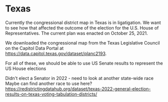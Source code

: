 # Texas

Currently the congressional district map in Texas is in ligatigation. We want to see how that affected the outcome of the election for the U.S. House of Representatives. The current plan was enacted on October 25, 2021.

We downloaded the congressional map from the Texas Legislative Council on the Capitol Data Portal at https://data.capitol.texas.gov/dataset/planc2193.


For all of these, we should be able to use US Senate results to represent the US House elections


Didn't elect a Senator in 2022 - need to look at another state-wide race
Maybe can find another race to use here? https://redistrictingdatahub.org/dataset/texas-2022-general-election-results-on-texas-voting-tabulation-districts/
